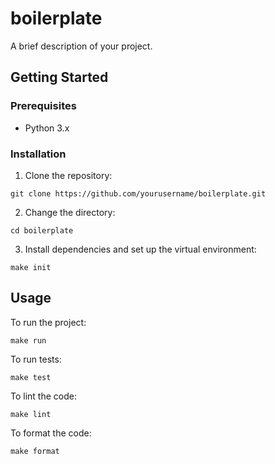 # boilerplate

A brief description of your project.

## Getting Started

### Prerequisites

- Python 3.x

### Installation

1. Clone the repository:

```
git clone https://github.com/yourusername/boilerplate.git
```

2. Change the directory:

```
cd boilerplate
```

3. Install dependencies and set up the virtual environment:

```
make init
```

## Usage

To run the project:

```
make run
```

To run tests:

```
make test
```

To lint the code:

```
make lint
```

To format the code:

```
make format
```
